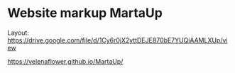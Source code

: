 # Website markup MartaUp

Layout: https://drive.google.com/file/d/1Cy6r0jX2yttDEJE870bE7YUQiAAMLXUp/view   

https://velenaflower.github.io/MartaUp/
